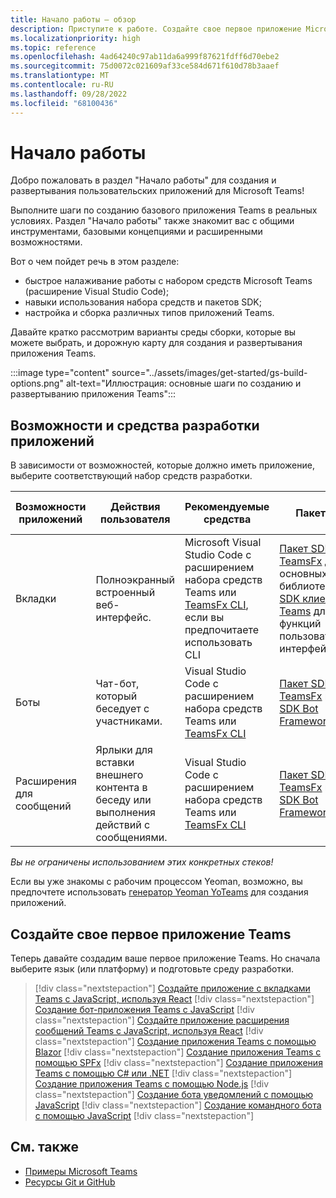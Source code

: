 ```yaml
---
title: Начало работы — обзор
description: Приступите к работе. Создайте свое первое приложение Microsoft Teams на основе языка (Node.js,C#, Java,Python) и среды разработки, изучите возможности приложения и пакеты SDK.
ms.localizationpriority: high
ms.topic: reference
ms.openlocfilehash: 4ad64240c97ab11da6a999f87621fdff6d70ebe2
ms.sourcegitcommit: 75d0072c021609af33ce584d671f610d78b3aaef
ms.translationtype: MT
ms.contentlocale: ru-RU
ms.lasthandoff: 09/28/2022
ms.locfileid: "68100436"
---
```

# <a name="get-started"></a>Начало работы

Добро пожаловать в раздел "Начало работы" для создания и развертывания пользовательских приложений для Microsoft Teams!

Выполните шаги по созданию базового приложения Teams в реальных условиях. Раздел "Начало работы" также знакомит вас с общими инструментами, базовыми концепциями и расширенными возможностями.

Вот о чем пойдет речь в этом разделе:

- быстрое налаживание работы с набором средств Microsoft Teams (расширение Visual Studio Code);
- навыки использования набора средств и пакетов SDK;
- настройка и сборка различных типов приложений Teams.

Давайте кратко рассмотрим варианты среды сборки, которые вы можете выбрать, и дорожную карту для создания и развертывания приложения Teams.

:::image type="content" source="../assets/images/get-started/gs-build-options.png" alt-text="Иллюстрация: основные шаги по созданию и развертыванию приложения Teams":::

## <a name="app-capabilities-and-development-tools"></a>Возможности и средства разработки приложений

В зависимости от возможностей, которые должно иметь приложение, выберите соответствующий набор средств разработки.

| Возможности приложений | Действия пользователя | Рекомендуемые средства | Пакеты SDK | Стеки технологий/Языки |
|--------|-------------|--------|--------|--------|
| Вкладки | Полноэкранный встроенный веб-интерфейс. | Microsoft Visual Studio Code с расширением набора средств Teams или [TeamsFx CLI](https://github.com/OfficeDev/TeamsFx/blob/dev/docs/cli/user-manual.md), если вы предпочитаете использовать CLI | [Пакет SDK TeamsFx](/javascript/api/@microsoft/teamsfx/?view=msteams-client-js-latest&preserve-view=true) для основных библиотек и [пакет SDK клиента Teams](/javascript/api/overview/msteams-client?view=msteams-client-js-latest&preserve-view=true) для функций пользовательского интерфейса | Веб-технологии в целом, HTML, CSS и JavaScript (включая React). |
| Боты | Чат-бот, который беседует с участниками. | Visual Studio Code с расширением набора средств Teams или [TeamsFx CLI](https://github.com/OfficeDev/TeamsFx/blob/dev/docs/cli/user-manual.md) | [Пакет SDK TeamsFx](/javascript/api/@microsoft/teamsfx/?view=msteams-client-js-latest&preserve-view=true) и [пакет SDK Bot Framework](https://dev.botframework.com/) | Node.js, C#, Java и Python. |
| Расширения для сообщений | Ярлыки для вставки внешнего контента в беседу или выполнения действий с сообщениями. | Visual Studio Code с расширением набора средств Teams или [TeamsFx CLI](https://github.com/OfficeDev/TeamsFx/blob/dev/docs/cli/user-manual.md) | [Пакет SDK TeamsFx](/javascript/api/@microsoft/teamsfx/?view=msteams-client-js-latest&preserve-view=true) и [пакет SDK Bot Framework](https://dev.botframework.com/) | Node.js, C#, Java и Python. |

*Вы не ограничены использованием этих конкретных стеков!*

Если вы уже знакомы с рабочим процессом Yeoman, возможно, вы предпочтете использовать [генератор Yeoman YoTeams](https://github.com/pnp/generator-teams/blob/master/docs/docs/tutorials/build-your-first-microsoft-teams-app.md) для создания приложений.

## <a name="build-your-first-teams-app"></a>Создайте свое первое приложение Teams

Теперь давайте создадим ваше первое приложение Teams. Но сначала выберите язык (или платформу) и подготовьте среду разработки.

> [!div class="nextstepaction"]
> [Создайте приложение с вкладками Teams с JavaScript, используя React](../sbs-gs-javascript.yml)
> [!div class="nextstepaction"]
> [Создание бот-приложения Teams с JavaScript](../sbs-gs-bot.yml)
> [!div class="nextstepaction"]
> [Создайте приложение расширения сообщений Teams с JavaScript, используя React](../sbs-gs-msgext.yml)
> [!div class="nextstepaction"]
> [Создание приложения Teams с помощью Blazor](../sbs-gs-blazorupdate.yml)
> [!div class="nextstepaction"]
> [Создание приложения Teams с помощью SPFx](../sbs-gs-spfx.yml)
> [!div class="nextstepaction"]
> [Создание приложения Teams с помощью C# или .NET](../sbs-gs-csharp.yml)
> [!div class="nextstepaction"]
> [Создание приложения Teams с помощью Node.js](../sbs-gs-nodejs.yml)
> [!div class="nextstepaction"]
> [Создание бота уведомлений с помощью JavaScript](../sbs-gs-notificationbot.yml)
> [!div class="nextstepaction"]
> [Создание командного бота с помощью JavaScript](../sbs-gs-commandbot.yml)
> [!div class="nextstepaction"]

## <a name="see-also"></a>См. также

- [Примеры Microsoft Teams](https://github.com/OfficeDev/Microsoft-Teams-Samples#microsoft-teams-samples)
- [Ресурсы Git и GitHub](/contribute/additional-resources)
